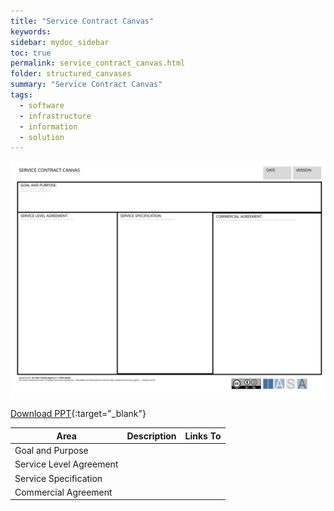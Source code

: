 ```yaml
---
title: "Service Contract Canvas"
keywords: 
sidebar: mydoc_sidebar
toc: true
permalink: service_contract_canvas.html
folder: structured_canvases
summary: "Service Contract Canvas"
tags: 
  - software
  - infrastructure
  - information
  - solution
---
```


![image001](media/service_contract_canvas001.svg)

[Download PPT](media/ppt/service_contract_canvas.ppt){:target="_blank"}

| Area                    | Description | Links To |
| ----------------------- | ----------- | -------- |
| Goal and Purpose        |             |          |
| Service Level Agreement |             |          |
| Service Specification   |             |          |
| Commercial Agreement    |             |          |
